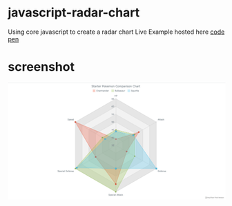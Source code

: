 # javascript-radar-chart
Using core javascript to create a radar chart
Live Example hosted here [code pen](https://codepen.io/isaacpitwa/project/full/AQgerR) 

# screenshot
![Alt 'Javasript Radar Chart'](/screenshot/screenshot1.png?raw=true "Javasript Radar Chart")
